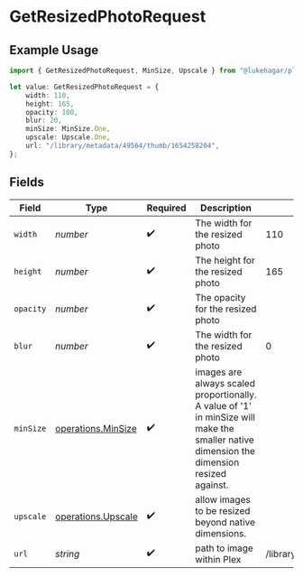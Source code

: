 # GetResizedPhotoRequest

## Example Usage

```typescript
import { GetResizedPhotoRequest, MinSize, Upscale } from "@lukehagar/plexjs/sdk/models/operations";

let value: GetResizedPhotoRequest = {
    width: 110,
    height: 165,
    opacity: 100,
    blur: 20,
    minSize: MinSize.One,
    upscale: Upscale.One,
    url: "/library/metadata/49564/thumb/1654258204",
};
```

## Fields

| Field                                                                                                                                    | Type                                                                                                                                     | Required                                                                                                                                 | Description                                                                                                                              | Example                                                                                                                                  |
| ---------------------------------------------------------------------------------------------------------------------------------------- | ---------------------------------------------------------------------------------------------------------------------------------------- | ---------------------------------------------------------------------------------------------------------------------------------------- | ---------------------------------------------------------------------------------------------------------------------------------------- | ---------------------------------------------------------------------------------------------------------------------------------------- |
| `width`                                                                                                                                  | *number*                                                                                                                                 | :heavy_check_mark:                                                                                                                       | The width for the resized photo                                                                                                          | 110                                                                                                                                      |
| `height`                                                                                                                                 | *number*                                                                                                                                 | :heavy_check_mark:                                                                                                                       | The height for the resized photo                                                                                                         | 165                                                                                                                                      |
| `opacity`                                                                                                                                | *number*                                                                                                                                 | :heavy_check_mark:                                                                                                                       | The opacity for the resized photo                                                                                                        |                                                                                                                                          |
| `blur`                                                                                                                                   | *number*                                                                                                                                 | :heavy_check_mark:                                                                                                                       | The width for the resized photo                                                                                                          | 0                                                                                                                                        |
| `minSize`                                                                                                                                | [operations.MinSize](../../../sdk/models/operations/minsize.md)                                                                          | :heavy_check_mark:                                                                                                                       | images are always scaled proportionally. A value of '1' in minSize will make the smaller native dimension the dimension resized against. |                                                                                                                                          |
| `upscale`                                                                                                                                | [operations.Upscale](../../../sdk/models/operations/upscale.md)                                                                          | :heavy_check_mark:                                                                                                                       | allow images to be resized beyond native dimensions.                                                                                     |                                                                                                                                          |
| `url`                                                                                                                                    | *string*                                                                                                                                 | :heavy_check_mark:                                                                                                                       | path to image within Plex                                                                                                                | /library/metadata/49564/thumb/1654258204                                                                                                 |